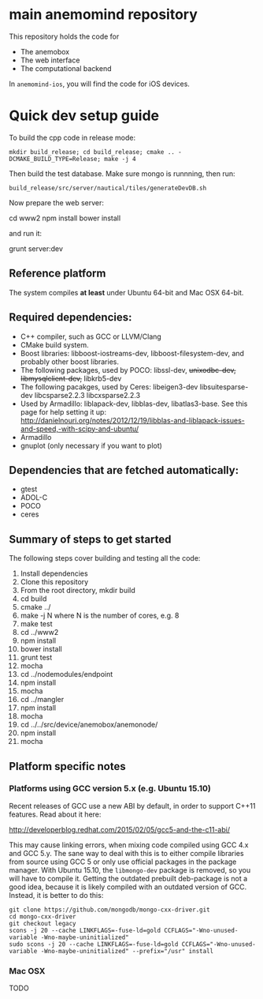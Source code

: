 # main anemomind repository
This repository holds the code for 
  * The anemobox
  * The web interface
  * The computational backend

In ```anemomind-ios```, you will find the code for iOS devices.

# Quick dev setup guide
To build the cpp code in release mode:

    mkdir build_release; cd build_release; cmake .. -DCMAKE_BUILD_TYPE=Release; make -j 4

Then build the test database. Make sure mongo is runnning, then run:

    build_release/src/server/nautical/tiles/generateDevDB.sh

Now prepare the web server:

   cd www2
   npm install
   bower install

and run it:

   grunt server:dev


## Reference platform
The system compiles **at least** under Ubuntu 64-bit and Mac OSX 64-bit.

## Required dependencies:
  * C++ compiler, such as GCC or LLVM/Clang
  * CMake build system.
  * Boost libraries: libboost-iostreams-dev, libboost-filesystem-dev, and probably other boost libraries.
  * The following packages, used by POCO:
    libssl-dev, ~~unixodbc-dev, libmysqlclient-dev,~~ libkrb5-dev
  * The following pacakges, used by Ceres: libeigen3-dev libsuitesparse-dev libcsparse2.2.3 libcxsparse2.2.3
  * Used by Armadillo: liblapack-dev, libblas-dev, libatlas3-base. See this page for help setting it up:
    http://danielnouri.org/notes/2012/12/19/libblas-and-liblapack-issues-and-speed,-with-scipy-and-ubuntu/
  * Armadillo
  * gnuplot (only necessary if you want to plot)

## Dependencies that are fetched automatically:
  * gtest
  * ADOL-C
  * POCO
  * ceres

## Summary of steps to get started
The following steps cover building and testing all the code:
  1. Install dependencies
  2. Clone this repository
  3. From the root directory,
     mkdir build
  4. cd build
  5. cmake ../
  6. make -j N
     where N is the number of cores, e.g. 8
  7. make test
  8. cd ../www2
  9. npm install
  10. bower install
  11. grunt test
  12. mocha
  13. cd ../nodemodules/endpoint
  14. npm install
  15. mocha
  16. cd ../mangler
  17. npm install
  18. mocha
  19. cd ../../src/device/anemobox/anemonode/
  20. npm install
  21. mocha

## Platform specific notes

### Platforms using GCC version 5.x (e.g. Ubuntu 15.10)
Recent releases of GCC use a new ABI by default, in order
to support C++11 features. Read about it here:

http://developerblog.redhat.com/2015/02/05/gcc5-and-the-c11-abi/

This may cause linking errors, when mixing code compiled using GCC 4.x and GCC 5.y.
The sane way to deal with this is to either compile libraries from source using GCC 5
or only use official packages in the package manager. With Ubuntu 15.10, the
```libmongo-dev``` package is removed, so you will have to compile it. Getting the
outdated prebuilt deb-package is not a good idea, because it is likely compiled with
an outdated version of GCC. Instead, it is better to do this:
```
git clone https://github.com/mongodb/mongo-cxx-driver.git
cd mongo-cxx-driver
git checkout legacy
scons -j 20 --cache LINKFLAGS=-fuse-ld=gold CCFLAGS="-Wno-unused-variable -Wno-maybe-uninitialized"
sudo scons -j 20 --cache LINKFLAGS=-fuse-ld=gold CCFLAGS="-Wno-unused-variable -Wno-maybe-uninitialized" --prefix="/usr" install
```

### Mac OSX
TODO